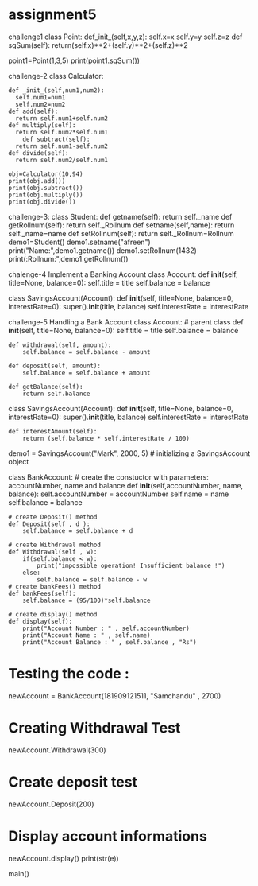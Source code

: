 # assignment5
challenge1
class Point:
    def_init_(self,x,y,z):
    self.x=x
    self.y=y
    self.z=z
  def sqSum(self):
    return(self.x)**2+(self.y)**2+(self.z)**2

  point1=Point(1,3,5)
  print(point1.sqSum())
  
  challenge-2
  class Calculator:

    def _init_(self,num1,num2):
      self.num1=num1
      self.num2=num2
    def add(self):
      return self.num1+self.num2
    def multiply(self):
      return self.num2*self.num1
        def subtract(self):
      return self.num1-self.num2
    def divide(self):
      return self.num2/self.num1

    obj=Calculator(10,94)
    print(obj.add())
    print(obj.subtract())
    print(obj.multiply())
    print(obj.divide())

  challenge-3:
  class Student:
    def getname(self):
      return self._name
        def getRollnum(self):
      return self._Rollnum
        def setname(self,name):
      return self._name=name
            def setRollnum(self):
      return self._Rollnum=Rollnum
    demo1=Student()
    demo1.setname("afreen")
    print("Name:",demo1.getname())
    demo1.setRollnum(1432)
    print(:Rollnum:",demo1.getRollnum())
    
  chalenge-4
  Implement a Banking Account
class Account:
    def __init__(self, title=None, balance=0):
        self.title = title
        self.balance = balance


class SavingsAccount(Account):
    def __init__(self, title=None, balance=0, interestRate=0):
        super().__init__(title, balance)
        self.interestRate = interestRate
        
challenge-5
 Handling a Bank Account
class Account:  # parent class
    def __init__(self, title=None, balance=0):
        self.title = title
        self.balance = balance

    def withdrawal(self, amount):
        self.balance = self.balance - amount

    def deposit(self, amount):
        self.balance = self.balance + amount

    def getBalance(self):
        return self.balance


class SavingsAccount(Account):
    def __init__(self, title=None, balance=0, interestRate=0):
        super().__init__(title, balance)
        self.interestRate = interestRate

    def interestAmount(self):
        return (self.balance * self.interestRate / 100)
demo1 = SavingsAccount("Mark", 2000, 5)  # initializing a SavingsAccount object


class BankAccount:
    # create the constuctor with parameters: accountNumber, name and balance 
    def __init__(self,accountNumber, name, balance):
        self.accountNumber = accountNumber
        self.name = name
        self.balance = balance
        
    # create Deposit() method
    def Deposit(self , d ):
        self.balance = self.balance + d
    
    # create Withdrawal method
    def Withdrawal(self , w):
        if(self.balance < w):
            print("impossible operation! Insufficient balance !")
        else:
            self.balance = self.balance - w
    # create bankFees() method
    def bankFees(self):
        self.balance = (95/100)*self.balance
        
    # create display() method
    def display(self):
        print("Account Number : " , self.accountNumber)
        print("Account Name : " , self.name)
        print("Account Balance : " , self.balance , "Rs")
        
# Testing the code :
newAccount = BankAccount(181909121511, "Samchandu" , 2700)
# Creating Withdrawal Test
newAccount.Withdrawal(300)
# Create deposit test
newAccount.Deposit(200)
# Display account informations
newAccount.display()
        print(str(e))


main()
